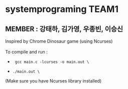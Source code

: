 # systemprograming TEAM1

## MEMBER : 강태하, 김가영, 우종빈, 이승신

Inspired by Chrome Dinosaur game (using Ncurses) \
 \
To compile and run :
-      gcc main.c -lcurses -o main.out \
-     ./main.out \
(Make sure you have Ncurses library installed)
